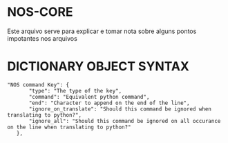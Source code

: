 # NOS-CORE

Este arquivo serve para explicar e tomar nota sobre alguns pontos impotantes nos arquivos

# DICTIONARY OBJECT SYNTAX

 ```
 "NOS command Key": {
        "type": "The type of the key",
        "command": "Equivalent python command",
        "end": "Character to append on the end of the line",
        "ignore_on_translate": "Should this command be ignored when translating to python?",
        "ignore_all": "Should this command be ignored on all occurance on the line when translating to python?"
    },

 ```
